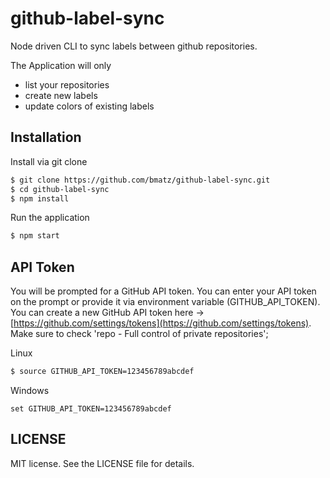 # github-label-sync

Node driven CLI to sync labels between github repositories.

The Application will only

* list your repositories
* create new labels
* update colors of existing labels

## Installation

Install via git clone

```bash
$ git clone https://github.com/bmatz/github-label-sync.git
$ cd github-label-sync
$ npm install
```

Run the application

```bash
$ npm start
```

## API Token

You will be prompted for a GitHub API token. You can enter your API token on the prompt or provide it via environment variable (GITHUB_API_TOKEN).
You can create a new GitHub API token here -> [https://github.com/settings/tokens](https://github.com/settings/tokens). Make sure to check 'repo - Full control of private repositories';

Linux
```bash
$ source GITHUB_API_TOKEN=123456789abcdef
```

Windows
```
set GITHUB_API_TOKEN=123456789abcdef
```

## LICENSE

MIT license. See the LICENSE file for details.
